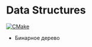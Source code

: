 # Data Structures

[![CMake](https://github.com/uknowenough/data-structures/actions/workflows/cmake.yml/badge.svg)](https://github.com/uknowenough/data-structures/actions/workflows/cmake.yml)

- Бинарное дерево
